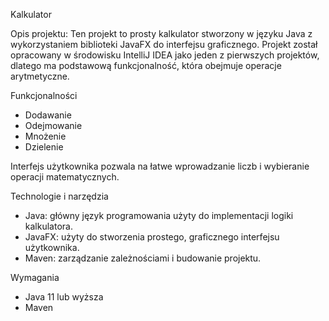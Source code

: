 Kalkulator

Opis projektu: 
Ten projekt to prosty kalkulator stworzony w języku Java z wykorzystaniem biblioteki JavaFX do interfejsu graficznego. Projekt został opracowany w środowisku IntelliJ IDEA jako jeden z pierwszych projektów, dlatego ma podstawową funkcjonalność, która obejmuje operacje arytmetyczne.

Funkcjonalności
- Dodawanie
- Odejmowanie
- Mnożenie
- Dzielenie

Interfejs użytkownika pozwala na łatwe wprowadzanie liczb i wybieranie operacji matematycznych.

Technologie i narzędzia
- Java: główny język programowania użyty do implementacji logiki kalkulatora.
- JavaFX: użyty do stworzenia prostego, graficznego interfejsu użytkownika.
- Maven: zarządzanie zależnościami i budowanie projektu.

Wymagania
- Java 11 lub wyższa
- Maven
